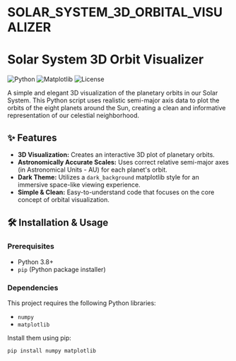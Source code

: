 # SOLAR_SYSTEM_3D_ORBITAL_VISUALIZER
# Solar System 3D Orbit Visualizer

![Python](https://img.shields.io/badge/python-3.8%2B-blue)
![Matplotlib](https://img.shields.io/badge/library-matplotlib-orange)
![License](https://img.shields.io/badge/license-MIT-green)

A simple and elegant 3D visualization of the planetary orbits in our Solar System. This Python script uses realistic semi-major axis data to plot the orbits of the eight planets around the Sun, creating a clean and informative representation of our celestial neighborhood.

## ✨ Features

- **3D Visualization:** Creates an interactive 3D plot of planetary orbits.
- **Astronomically Accurate Scales:** Uses correct relative semi-major axes (in Astronomical Units - AU) for each planet's orbit.
- **Dark Theme:** Utilizes a `dark_background` matplotlib style for an immersive space-like viewing experience.
- **Simple & Clean:** Easy-to-understand code that focuses on the core concept of orbital visualization.

## 🛠️ Installation & Usage

### Prerequisites

- Python 3.8+
- `pip` (Python package installer)

### Dependencies

This project requires the following Python libraries:
- `numpy`
- `matplotlib`

Install them using pip:
```bash
pip install numpy matplotlib
